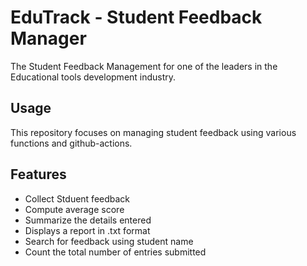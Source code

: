# EduTrack - Student Feedback Manager  
The Student Feedback Management for one of the leaders in the Educational tools development industry.  
## Usage 
This repository focuses on managing student feedback using various functions and github-actions. 
## Features 
- Collect Stduent feedback
- Compute average score
- Summarize the details entered
- Displays a report in .txt format
- Search for feedback using student name
- Count the total number of entries submitted
  
